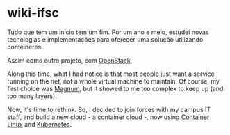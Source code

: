 wiki-ifsc
=========
Tudo que tem um início tem um fim. Por um ano e meio, estudei novas tecnologias e implementações para oferecer uma solução utilizando contêineres.

Assim como outro projeto, com [OpenStack](https://github.com/boidacarapreta/openstack-ifsc), 

Along this time, what I had notice is that most people just want a service running on the net, not a whole virtual machine to maintain. Of course, my first choice was [Magnum](https://wiki.openstack.org/wiki/Magnum), but it showed to me too complex to keep up (and too many layers).

Now, it's time to rethink. So, I decided to join forces with my campus IT staff, and build a new cloud - a container cloud -, now using [Container Linux](https://github.com/ctic-sje-ifsc/coreos) and [Kubernetes](https://github.com/ctic-sje-ifsc/kubernetes).